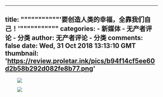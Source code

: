 
---
title: """""""""""'要创造人类的幸福，全靠我们自己！'"""""""""""
categories: 
    - 新媒体
    - 无产者评论 - 分类
author: 无产者评论 - 分类
comments: false
date: Wed, 31 Oct 2018 13:13:10 GMT
thumbnail: 'https://review.proletar.ink/pics/b94f14cf5ee60d2b58b292d082fe8b77.png'
---

<div>   
<figure><img src="https://review.proletar.ink/pics/b94f14cf5ee60d2b58b292d082fe8b77.png" referrerpolicy="no-referrer"></figure><figure><img src="https://review.proletar.ink/pics/create_our_happy.webp" referrerpolicy="no-referrer"></figure>  
</div>
            